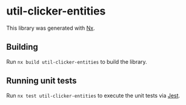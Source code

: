 # util-clicker-entities

This library was generated with [Nx](https://nx.dev).

## Building

Run `nx build util-clicker-entities` to build the library.

## Running unit tests

Run `nx test util-clicker-entities` to execute the unit tests via [Jest](https://jestjs.io).
